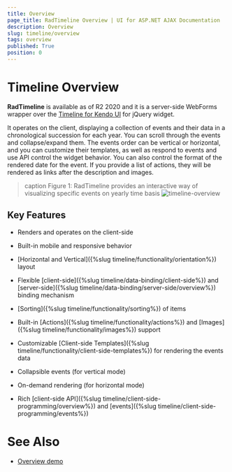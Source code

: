 ```yaml
---
title: Overview
page_title: RadTimeline Overview | UI for ASP.NET AJAX Documentation
description: Overview
slug: timeline/overview
tags: overview
published: True
position: 0
---
```


# Timeline Overview

**RadTimeline** is available as of R2 2020 and it is a server-side WebForms wrapper over the [Timeline for Kendo UI](https://docs.telerik.com/kendo-ui/controls/navigation/timeline/overview) for jQuery widget.

It operates on the client, displaying a collection of events and their data in a chronological succession for each year. You can scroll through the events and collapse/expand them. The events order can be vertical or horizontal, and you can customize their templates, as well as respond to events and use API control the widget behavior. You can also control the format of the rendered date for the event. If you provide a list of actions, they will be rendered as links after the description and images.

>caption Figure 1: RadTimeline provides an interactive way of visualizing specific events on yearly time basis
![timeline-overview](images/timeline-overview.gif)

## Key Features

* Renders and operates on the client-side

* Built-in mobile and responsive behavior

* [Horizontal and Vertical]({%slug timeline/functionality/orientation%}) layout

* Flexible [client-side]({%slug timeline/data-binding/client-side%}) and [server-side]({%slug timeline/data-binding/server-side/overview%}) binding mechanism
	
* [Sorting]({%slug timeline/functionality/sorting%}) of items

* Built-in [Actions]({%slug timeline/functionality/actions%}) and [Images]({%slug timeline/functionality/images%}) support

* Customizable [Client-side Templates]({%slug timeline/functionality/client-side-templates%}) for rendering the events data

* Collapsible events (for vertical mode)

* On-demand rendering (for horizontal mode)

* Rich [client-side API]({%slug timeline/client-side-programming/overview%}) and [events]({%slug timeline/client-side-programming/events%})


# See Also

 * [Overview demo](https://demos.telerik.com/aspnet-ajax/timeline/overview/defaultcs.aspx)